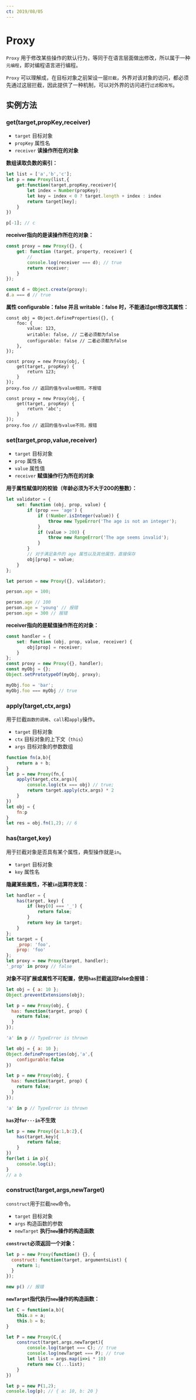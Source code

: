 ```yaml
---
ct: 2019/08/05
---
```


# Proxy

`Proxy` 用于修改某些操作的默认行为，等同于在语言层面做出修改，所以属于一种`元编程`，即对编程语言进行编程。

`Proxy` 可以理解成，在目标对象之前架设一层`拦截`，外界对该对象的访问，都必须先通过这层拦截，因此提供了一种机制，可以对外界的访问进行`过滤`和`改写`。

## 实例方法

### get(target,propKey,receiver)

+ `target` 目标对象
+ `propKey` 属性名
+ `receiver` **读操作所在的对象**

**数组读取负数的索引：**

```javascript
let list = ['a','b','c'];
let p = new Proxy(list,{
    get:function(target,propKey,receiver){
        let index = Number(propKey);
        let key = index < 0 ? target.length + index : index
        return target[key];
    }
})

p[-1]; // c
```

**receiver指向的是读操作所在的对象：**

```javascript
const proxy = new Proxy({}, {
    get: function (target, property, receiver) {
        //
        console.log(receiver === d); // true
        return receiver;
    }
});

const d = Object.create(proxy);
d.a === d // true
```

**属性 configurable：false 并且 writable：false 时，不能通过get修改其属性：**

```javascript{4,5}
const obj = Object.defineProperties({}, {
    foo: {
        value: 123,
        writable: false, // 二者必须都为false
        configurable: false // 二者必须都为false
    },
});
```

```javascript{3}
const proxy = new Proxy(obj, {
    get(target, propKey) {
        return 123;
    }
});
proxy.foo // 返回的值与value相同，不报错
```

```javascript{3}
const proxy = new Proxy(obj, {
    get(target, propKey) {
        return 'abc';
    }
});
proxy.foo // 返回的值与value不同，报错
```

### set(target,prop,value,receiver)

+ `target` 目标对象
+ `prop` 属性名
+ `value` 属性值
+ `receiver` **赋值操作行为所在的对象**

**用于属性赋值时的校验（年龄必须为不大于200的整数）：**

```javascript
let validator = {
    set: function (obj, prop, value) {
        if (prop === 'age') {
            if (!Number.isInteger(value)) {
                throw new TypeError('The age is not an integer');
            }
            if (value > 200) {
                throw new RangeError('The age seems invalid');
            }
        }
        // 对于满足条件的 age 属性以及其他属性，直接保存
        obj[prop] = value;
    }
};

let person = new Proxy({}, validator);

person.age = 100;

person.age // 100
person.age = 'young' // 报错
person.age = 300 // 报错
```

**receiver指向的是赋值操作所在的对象：**

```javascript
const handler = {
    set: function (obj, prop, value, receiver) {
        obj[prop] = receiver;
    }
};
const proxy = new Proxy({}, handler);
const myObj = {};
Object.setPrototypeOf(myObj, proxy);

myObj.foo = 'bar';
myObj.foo === myObj // true
```

### apply(target,ctx,args)

用于拦截`函数的调用`、`call`和`apply`操作。

+ `target` 目标对象
+ `ctx` 目标对象的上下文（`this`）
+ `args` 目标对象的参数数组

```javascript
function fn(a,b){
    return a + b;
}
let p = new Proxy(fn,{
    apply(target,ctx,args){
        console.log(ctx === obj) // true;
        return target.apply(ctx,args) * 2
    }
})
let obj = {
    fn:p
}
let res = obj.fn(1,2); // 6
```

### has(target,key)

用于拦截对象是否具有某个属性，典型操作就是`in`。

+ `target` 目标对象
+ `key` 属性名

**隐藏某些属性，不被`in`运算符发现：**

```javascript
let handler = {
    has(target, key) {
        if (key[0] === '_') {
            return false;
        }
        return key in target;
    }
};
let target = {
    _prop: 'foo',
    prop: 'foo'
};
let proxy = new Proxy(target, handler);
'_prop' in proxy // false
```

**对象不可扩展或属性不可配置，使用`has`拦截返回false会报错：**

```javascript
let obj = { a: 10 };
Object.preventExtensions(obj);

let p = new Proxy(obj, {
  has: function(target, prop) {
    return false;
  }
});

'a' in p // TypeError is thrown
```

```javascript
let obj = { a: 10 };
Object.defineProperties(obj,'a',{
    configurable:false
})

let p = new Proxy(obj, {
  has: function(target, prop) {
    return false;
  }
});

'a' in p // TypeError is thrown
```

**`has`对`for···in`不生效**

```javascript
let p = new Proxy({a:1,b:2},{
    has(target,key){
        return false;
    }
})
for(let i in p){
    console.log(i);
}
// a b
```

### construct(target,args,newTarget)

`construct`用于拦截`new`命令。

+ `target` 目标对象
+ `args` 构造函数的参数
+ `newTarget` **执行`new`操作的构造函数**

**`construct`必须返回一个对象：**

```javascript
let p = new Proxy(function() {}, {
  construct: function(target, argumentsList) {
    return 1;
  }
});

new p() // 报错
```

**`newTarget`指代执行`new`操作的构造函数：**

```javascript
let C = function(a,b){
    this.a = a;
    this.b = b;
}

let P = new Proxy(C,{
    construct(target,args,newTarget){
        console.log(target === C); // true
        console.log(newTarget === P); // true
        let list = args.map(i=>i * 10)
        return new C(...list);
    }
})

let p = new P(1,2);
console.log(p); // { a: 10, b: 20 }
```